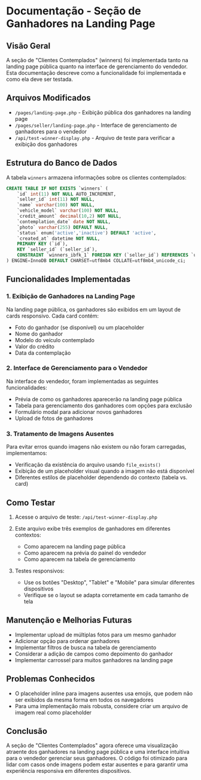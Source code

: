 # Documentação - Seção de Ganhadores na Landing Page

## Visão Geral

A seção de "Clientes Contemplados" (winners) foi implementada tanto na landing page pública quanto na interface de gerenciamento do vendedor. Esta documentação descreve como a funcionalidade foi implementada e como ela deve ser testada.

## Arquivos Modificados

- `/pages/landing-page.php` - Exibição pública dos ganhadores na landing page
- `/pages/seller/landing-page.php` - Interface de gerenciamento de ganhadores para o vendedor
- `/api/test-winner-display.php` - Arquivo de teste para verificar a exibição dos ganhadores

## Estrutura do Banco de Dados

A tabela `winners` armazena informações sobre os clientes contemplados:

```sql
CREATE TABLE IF NOT EXISTS `winners` (
    `id` int(11) NOT NULL AUTO_INCREMENT,
    `seller_id` int(11) NOT NULL,
    `name` varchar(100) NOT NULL,
    `vehicle_model` varchar(100) NOT NULL,
    `credit_amount` decimal(10,2) NOT NULL,
    `contemplation_date` date NOT NULL,
    `photo` varchar(255) DEFAULT NULL,
    `status` enum('active','inactive') DEFAULT 'active',
    `created_at` datetime NOT NULL,
    PRIMARY KEY (`id`),
    KEY `seller_id` (`seller_id`),
    CONSTRAINT `winners_ibfk_1` FOREIGN KEY (`seller_id`) REFERENCES `users` (`id`) ON DELETE CASCADE
) ENGINE=InnoDB DEFAULT CHARSET=utf8mb4 COLLATE=utf8mb4_unicode_ci;
```

## Funcionalidades Implementadas

### 1. Exibição de Ganhadores na Landing Page

Na landing page pública, os ganhadores são exibidos em um layout de cards responsivo. Cada card contém:
- Foto do ganhador (se disponível) ou um placeholder
- Nome do ganhador
- Modelo do veículo contemplado
- Valor do crédito
- Data da contemplação

### 2. Interface de Gerenciamento para o Vendedor

Na interface do vendedor, foram implementadas as seguintes funcionalidades:

- Prévia de como os ganhadores aparecerão na landing page pública
- Tabela para gerenciamento dos ganhadores com opções para exclusão
- Formulário modal para adicionar novos ganhadores
- Upload de fotos de ganhadores

### 3. Tratamento de Imagens Ausentes

Para evitar erros quando imagens não existem ou não foram carregadas, implementamos:

- Verificação da existência do arquivo usando `file_exists()`
- Exibição de um placeholder visual quando a imagem não está disponível
- Diferentes estilos de placeholder dependendo do contexto (tabela vs. card)

## Como Testar

1. Acesse o arquivo de teste: `/api/test-winner-display.php`
2. Este arquivo exibe três exemplos de ganhadores em diferentes contextos:
   - Como aparecem na landing page pública
   - Como aparecem na prévia do painel do vendedor
   - Como aparecem na tabela de gerenciamento

3. Testes responsivos:
   - Use os botões "Desktop", "Tablet" e "Mobile" para simular diferentes dispositivos
   - Verifique se o layout se adapta corretamente em cada tamanho de tela

## Manutenção e Melhorias Futuras

- Implementar upload de múltiplas fotos para um mesmo ganhador
- Adicionar opção para ordenar ganhadores
- Implementar filtros de busca na tabela de gerenciamento
- Considerar a adição de campos como depoimento do ganhador
- Implementar carrossel para muitos ganhadores na landing page

## Problemas Conhecidos

- O placeholder inline para imagens ausentes usa emojis, que podem não ser exibidos da mesma forma em todos os navegadores
- Para uma implementação mais robusta, considere criar um arquivo de imagem real como placeholder

## Conclusão

A seção de "Clientes Contemplados" agora oferece uma visualização atraente dos ganhadores na landing page pública e uma interface intuitiva para o vendedor gerenciar seus ganhadores. O código foi otimizado para lidar com casos onde imagens podem estar ausentes e para garantir uma experiência responsiva em diferentes dispositivos.